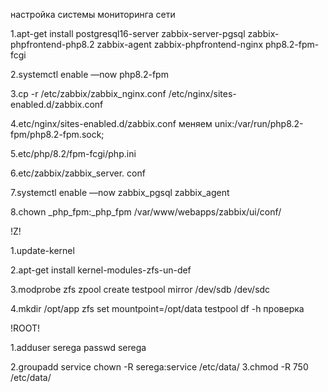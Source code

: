 настройка системы мониторинга сети

1.apt-get install postgresql16-server zabbix-server-pgsql zabbix-phpfrontend-php8.2 zabbix-agent 
zabbix-phpfrontend-nginx php8.2-fpm-fcgi

2.systemctl enable —now php8.2-fpm

3.cp -r /etc/zabbix/zabbix_nginx.conf 
/etc/nginx/sites-enabled.d/zabbix.conf

4.etc/nginx/sites-enabled.d/zabbix.conf
меняем unix:/var/run/php8.2-fpm/php8.2-fpm.sock;

5.etc/php/8.2/fpm-fcgi/php.ini

6.etc/zabbix/zabbix_server. conf

7.systemctl enable —now zabbix_pgsql zabbix_agent

8.chown _php_fpm:_php_fpm /var/www/webapps/zabbix/ui/conf/

!Z!

1.update-kernel

2.apt-get install kernel-modules-zfs-un-def 

3.modprobe zfs
  zpool create testpool mirror /dev/sdb /dev/sdc

4.mkdir /opt/app
  zfs set mountpoint=/opt/data testpool
  df -h проверка


!ROOT!

1.adduser serega
  passwd serega

2.groupadd service 
  chown -R serega:service /etc/data/
3.chmod -R 750 /etc/data/

